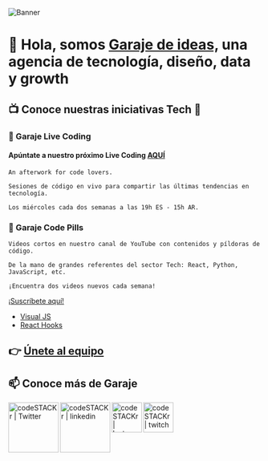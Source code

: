 ![Banner](https://user-images.githubusercontent.com/82031166/161051918-e7c7c11f-49f1-4b39-aef0-30033c451636.gif)

# 👋 Hola, somos [Garaje de ideas,](https://garajedeideas.com/) una agencia de tecnología, diseño, data y growth 

## 📺 Conoce nuestras iniciativas Tech 🔻

### 🚀 Garaje Live Coding
#### Apúntate a nuestro próximo Live Coding [AQUÍ](https://livecoding.garajedeideas.com/) <a target="_blank"></a>

```
An afterwork for code lovers. 

Sesiones de código en vivo para compartir las últimas tendencias en tecnología. 

Los miércoles cada dos semanas a las 19h ES - 15h AR.

```

### 💊 Garaje Code Pills

```
Videos cortos en nuestro canal de YouTube con contenidos y píldoras de código.

De la mano de grandes referentes del sector Tech: React, Python, JavaScript, etc.

¡Encuentra dos videos nuevos cada semana!

```
[¡Suscríbete aquí!](https://www.youtube.com/channel/UC2VAkhXrEjlpBqDRMeIKJnA?sub_confirmation=1)

* [Visual JS](https://www.youtube.com/playlist?list=PLTg7E2ObeSja25jqmtjeW0DIgjTB93v1y)
* [React Hooks](https://youtube.com/playlist?list=PLTg7E2ObeSjZ_tAj2DTJrpbIFlQnoSvxR) 

## 👉 [Únete al equipo](https://bit.ly/garaje-tech-talento)

## 📫 Conoce más de Garaje

[<img align="left" alt="codeSTACKr | Twitter" width="100px" src="https://img.shields.io/badge/twitter-1DA1F2?style=for-the-badge&logo=twitter&logoColor=white" />][twitter]
[<img align="left" alt="codeSTACKr | linkedin" width="100px" src="https://img.shields.io/badge/linkedin-0A66C2?style=for-the-badge&logo=linkedin&logoColor=white" />][linkedin]
[<img align="left" alt="codeSTACKr | Instagram" width="60px" src="https://user-images.githubusercontent.com/82031166/161102056-e0679566-ea27-4cb8-a7e4-46a53ad4c35f.png" />][instagram]
[<img align="left" alt="codeSTACKr | twitch" width="60px" src="https://user-images.githubusercontent.com/82031166/161102059-d785ced2-049f-4f2f-abbb-9a528c74b709.png" />][twitch]


[linkedin]: https://www.linkedin.com/company/garajedeideas
[instagram]: https://www.instagram.com/garaje_de_ideas/
[twitter]: https://twitter.com/garajedeideas
[twitch]: https://www.twitch.tv/garajedeideas

